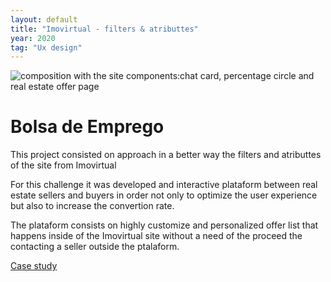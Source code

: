 ```yaml
---
layout: default
title: "Imovirtual - filters & atributtes"
year: 2020
tag: "Ux design"
---
```


<div class="slider">
	<img src="{{ site.baseurl }}/assets/images/olx_imovirtual/1.png" alt="composition with the site components:chat card, percentage circle and real estate offer page">
</div>

<h1>Bolsa de Emprego</h1>

<p>This project consisted on approach in a better way the filters and atributtes of the site from Imovirtual</p>
<p>For this challenge it was developed and interactive plataform between real estate sellers and buyers in order not only to optimize the user experience but also to increase the convertion rate.</p>
<p>The plataform consists on highly customize and personalized offer list that happens inside of the Imovirtual site without a need of the proceed the contacting a seller outside the ptalaform.</p>

<a href="https://www.behance.net/gallery/94265539/Filtros-e-atributos-Imovirtual">Case study</a>